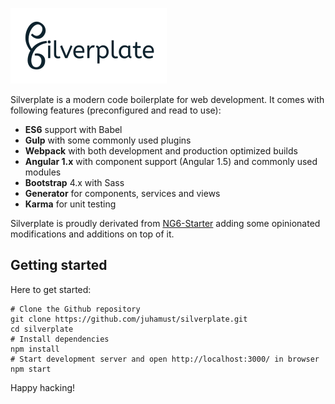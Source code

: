 ![logo](https://raw.githubusercontent.com/juhamust/silverplate/develop/client/app/assets/images/logo-bw.png)

Silverplate is a modern code boilerplate for web development. It comes
with following features (preconfigured and read to use):

- **ES6** support with Babel
- **Gulp** with some commonly used plugins
- **Webpack** with both development and production optimized builds
- **Angular 1.x** with component support (Angular 1.5) and commonly used modules
- **Bootstrap** 4.x with Sass
- **Generator** for components, services and views
- **Karma** for unit testing

Silverplate is proudly derivated from [NG6-Starter](https://github.com/AngularClass/NG6-starter)
adding some opinionated modifications and additions on top of it.

## Getting started

Here to get started:

    # Clone the Github repository
    git clone https://github.com/juhamust/silverplate.git
    cd silverplate
    # Install dependencies
    npm install
    # Start development server and open http://localhost:3000/ in browser
    npm start

Happy hacking!
